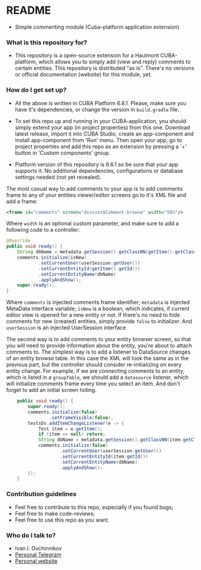 # README
* Simple commenting module (Cuba-platform application extension)

### What is this repository for?
* This repository is a open-source extension for a Haulmont CUBA-platform, which allows you to simply add (view and reply) comments to certain entities. This repository is distributed "as is". There's no versions or official documentation (website) for this module, yet.

### How do I get set up?
* All the above is written in CUBA Platform 6.8.1. Please, make sure you have it's dependencies, or change the version in `build.gradle` file.

* To set this repo up and running in your CUBA-application, you should simply extend your app (in project properties) from this one. Download latest release, import it into CUBA Studio, create an app-component and Install app-component from 'Run' menu. Then open your app, go to project properties and add this repo as an extension by pressing a '+' button in 'Custom components' group.

* Platform version of this repository is 6.6.1 so be sure that your app supports it. No additional dependencies, configurations or database settings needed (not yet revealed).

The most casual way to add comments to your app is to add comments frame to any of your entities viewer/editor screens go to it's XML file and add a frame:

```XML
<frame id="comments" screen="discuss$Comment.browse" width="50%"/>
```

Where `width` is an optional custom parameter, and make sure to add a following code to a controller:

```java
@Override
public void ready() {
    String dbName = metadata.getSession().getClassNN(getItem().getClass()).getName();
    comments.initialize(isNew)
            .setCurrentUser(userSession.getUser())
            .setCurrentEntityId(getItem().getId())
            .setCurrentEntityName(dbName)
            .applyAndShow();
    super.ready();
}
```

Where 
`comments` is injected comments frame identifier;
`metadata` is injected MetaData interface variable; 
`isNew` is a boolean, which indicates, if current editor view is opened for a new entity or not. If there's no need to hide comments for new (created) entities, simply provide `false` to initializer. 
And `userSession` is an injected UserSession interface.

The second way is to add comments to your entity browser screen, so that you will need to provide information about the entity, you're about to attach comments to. The simplest way is to add a listener to DataSource changes of an entity browse table. In this case the XML will look the same as in the previous part, but the controller should consider re-initializing on every entity change. For example, if we are connecting comments to an entity, which is listed in a `groupTable`, we should add a `datasource` listener, which will initialize comments frame every time you select an item. And don't forget to add an initial screen hiding.

```java
    public void ready() {
        super.ready();
        comments.initialize(false)
                .setFrameVisible(false);
        testsDs.addItemChangeListener(e -> {
            Test item = e.getItem();
            if (item == null) return;
            String dbName = metadata.getSession().getClassNN(item.getClass()).getName();
            comments.initialize(false)
                    .setCurrentUser(userSession.getUser())
                    .setCurrentEntityId(item.getId())
                    .setCurrentEntityName(dbName)
                    .applyAndShow();
        });
    }
```




### Contribution guidelines
* Feel free to contribute to this repo, especially if you found bugs;
* Feel free to make code-reviews;
* Feel free to use this repo as you want.

### Who do I talk to?
* Ivan I. Ovchinnikov
* [Personal Telegram](https://t.me/WayneShephard)
* [Personal website](https://iovchinnikov.ru)